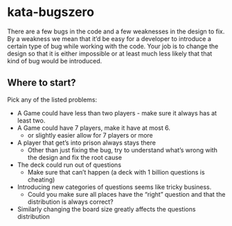 # kata-bugszero
There are a few bugs in the code and a few weaknesses in the design to fix. By a weakness we mean that it’d be easy for a developer to introduce a certain type of bug while working with the code. Your job is to change the design so that it is either impossible or at least much less likely that that kind of bug would be introduced.

## Where to start?

Pick any of the listed problems:

- A Game could have less than two players - make sure it always has at least two.
- A Game could have 7 players, make it have at most 6.
    - or slightly easier allow for 7 players or more
- A player that get’s into prison always stays there
    - Other than just fixing the bug, try to understand what’s wrong with the design and fix the root cause
- The deck could run out of questions
    - Make sure that can’t happen (a deck with 1 billion questions is cheating)
- Introducing new categories of questions seems like tricky business.
    - Could you make sure all places have the “right” question and that the distribution is always correct?
- Similarly changing the board size greatly affects the questions distribution
